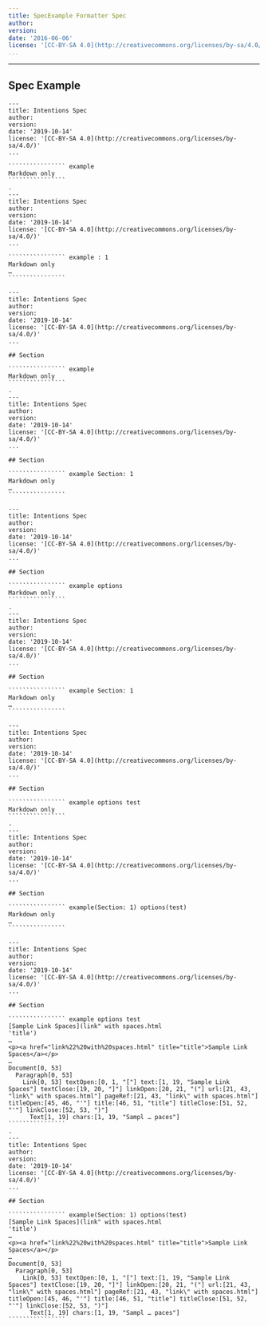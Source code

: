 ```yaml
---
title: SpecExample Formatter Spec
author:
version:
date: '2016-06-06'
license: '[CC-BY-SA 4.0](http://creativecommons.org/licenses/by-sa/4.0/)'
...
```


---

## Spec Example

```````````````````````````````` example Spec Example: 1
---
title: Intentions Spec
author:
version:
date: '2019-10-14'
license: '[CC-BY-SA 4.0](http://creativecommons.org/licenses/by-sa/4.0/)'
...

```````````````` example
Markdown only
````````````````
.
---
title: Intentions Spec
author:
version:
date: '2019-10-14'
license: '[CC-BY-SA 4.0](http://creativecommons.org/licenses/by-sa/4.0/)'
...

```````````````` example : 1
Markdown only
…
````````````````
````````````````````````````````


```````````````````````````````` example Spec Example: 2
---
title: Intentions Spec
author:
version:
date: '2019-10-14'
license: '[CC-BY-SA 4.0](http://creativecommons.org/licenses/by-sa/4.0/)'
...

## Section    
    
```````````````` example
Markdown only
````````````````
.
---
title: Intentions Spec
author:
version:
date: '2019-10-14'
license: '[CC-BY-SA 4.0](http://creativecommons.org/licenses/by-sa/4.0/)'
...

## Section

```````````````` example Section: 1
Markdown only
…
````````````````
````````````````````````````````


```````````````````````````````` example Spec Example: 3
---
title: Intentions Spec
author:
version:
date: '2019-10-14'
license: '[CC-BY-SA 4.0](http://creativecommons.org/licenses/by-sa/4.0/)'
...

## Section    
    
```````````````` example options
Markdown only
````````````````
.
---
title: Intentions Spec
author:
version:
date: '2019-10-14'
license: '[CC-BY-SA 4.0](http://creativecommons.org/licenses/by-sa/4.0/)'
...

## Section

```````````````` example Section: 1
Markdown only
…
````````````````
````````````````````````````````


```````````````````````````````` example Spec Example: 4
---
title: Intentions Spec
author:
version:
date: '2019-10-14'
license: '[CC-BY-SA 4.0](http://creativecommons.org/licenses/by-sa/4.0/)'
...

## Section    
    
```````````````` example options test
Markdown only
````````````````
.
---
title: Intentions Spec
author:
version:
date: '2019-10-14'
license: '[CC-BY-SA 4.0](http://creativecommons.org/licenses/by-sa/4.0/)'
...

## Section

```````````````` example(Section: 1) options(test)
Markdown only
…
````````````````
````````````````````````````````


```````````````````````````````` example Spec Example: 5
---
title: Intentions Spec
author:
version:
date: '2019-10-14'
license: '[CC-BY-SA 4.0](http://creativecommons.org/licenses/by-sa/4.0/)'
...

## Section    
    
```````````````` example options test
[Sample Link Spaces](link" with spaces.html 
'title')
…
<p><a href="link%22%20with%20spaces.html" title="title">Sample Link Spaces</a></p>
…
Document[0, 53]
  Paragraph[0, 53]
    Link[0, 53] textOpen:[0, 1, "["] text:[1, 19, "Sample Link Spaces"] textClose:[19, 20, "]"] linkOpen:[20, 21, "("] url:[21, 43, "link\" with spaces.html"] pageRef:[21, 43, "link\" with spaces.html"] titleOpen:[45, 46, "'"] title:[46, 51, "title"] titleClose:[51, 52, "'"] linkClose:[52, 53, ")"]
      Text[1, 19] chars:[1, 19, "Sampl … paces"]
````````````````
.
---
title: Intentions Spec
author:
version:
date: '2019-10-14'
license: '[CC-BY-SA 4.0](http://creativecommons.org/licenses/by-sa/4.0/)'
...

## Section

```````````````` example(Section: 1) options(test)
[Sample Link Spaces](link" with spaces.html 
'title')
…
<p><a href="link%22%20with%20spaces.html" title="title">Sample Link Spaces</a></p>
…
Document[0, 53]
  Paragraph[0, 53]
    Link[0, 53] textOpen:[0, 1, "["] text:[1, 19, "Sample Link Spaces"] textClose:[19, 20, "]"] linkOpen:[20, 21, "("] url:[21, 43, "link\" with spaces.html"] pageRef:[21, 43, "link\" with spaces.html"] titleOpen:[45, 46, "'"] title:[46, 51, "title"] titleClose:[51, 52, "'"] linkClose:[52, 53, ")"]
      Text[1, 19] chars:[1, 19, "Sampl … paces"]
````````````````
````````````````````````````````


